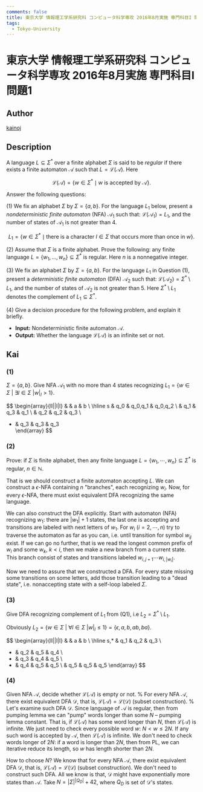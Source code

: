 ```yaml
---
comments: false
title: 東京大学 情報理工学系研究科 コンピュータ科学専攻 2016年8月実施 専門科目I 問題1
tags:
  - Tokyo-University
---
```

# 東京大学 情報理工学系研究科 コンピュータ科学専攻 2016年8月実施 専門科目I 問題1

## **Author**
[kainoj](https://github.com/kainoj/utokyo-cs)

## **Description**
A language $L \subseteq \Sigma^*$ over a finite alphabet $\Sigma$ is said to be *regular* if there exists a finite automaton $\mathcal{A}$ such that $L = \mathcal{L}(\mathcal{A})$. Here

$$
\mathcal{L}(\mathcal{A}) = \{ w \in \Sigma^* \mid w \text{ is accepted by } \mathcal{A} \}.
$$

Answer the following questions:

(1) We fix an alphabet $\Sigma$ by $\Sigma = \{a, b\}$. For the language $L_1$ below, present a *nondeterministic finite automaton* (NFA) $\mathcal{A}_1$ such that: $\mathcal{L}(\mathcal{A}_1) = L_1$, and the number of states of $\mathcal{A}_1$ is not greater than $4$.

$$
L_1 = \{ w \in \Sigma^* \mid \text{there is a character } l \in \Sigma \text{ that occurs more than once in } w \}.
$$

(2) Assume that $\Sigma$ is a finite alphabet. Prove the following: any finite language $L = \{w_1, \ldots, w_n\} \subseteq \Sigma^*$ is regular. Here $n$ is a nonnegative integer.

(3) We fix an alphabet $\Sigma$ by $\Sigma = \{a, b\}$. For the language $L_1$ in Question (1), present a *deterministic finite automaton* (DFA) $\mathcal{A}_2$ such that: $\mathcal{L}(\mathcal{A}_2) = \Sigma^* \setminus L_1$, and the number of states of $\mathcal{A}_2$ is not greater than $5$. Here $\Sigma^* \setminus L_1$ denotes the complement of $L_1 \subseteq \Sigma^*$.

(4) Give a decision procedure for the following problem, and explain it briefly.

- **Input:** Nondeterministic finite automaton $\mathcal{A}$.
- **Output:** Whether the language $\mathcal{L}(\mathcal{A})$ is an infinite set or not.

## **Kai**
### (1)
$\Sigma = \{a,b\}$. 
Give NFA $\mathcal{A}_1$ with no more than $4$ states recognizing $L_1 = \{w\in \Sigma \:|\: \exists l\in \Sigma \: |w|_l > 1\}$.

$$
\begin{array}{ll||l|l}
  &    & a     & b     \\
  \hline
s & q_0 & q_0,q_1 & q_0,q_2 \\
  & q_1 & q_3  & q_1    \\
  & q_2 & q_2  & q_3   \\
* & q_3 & q_3  & q_3  
\end{array}
$$

### (2)
Prove: if $\Sigma$ is finite alphabet, then any finite language $L = \{w_1,\cdots,w_n\} \subseteq \Sigma^*$ is regular, $n\in \mathbb{N}$.

That is we should construct a finite automaton accepting $L$.
We can construct a $\epsilon$-NFA containing $n$ "branches", each recognizing $w_i$.
Now, for every $\epsilon$-NFA, there must exist equivalent DFA recognizing the same language.

We can also construct the DFA explicitly.
Start with automaton (NFA) recognizing $w_1$: there are $|w_1|+1$ states, the last one is accepting and transitions are labeled with next letters of $w_1$.
For $w_i$ ($i=2,\cdots,n$) try to traverse the automaton as far as you can, i.e. until transition for symbol $w_{ij}$ exist.
If we can go no further, that is we read the longest common prefix of $w_i$ and some $w_k$, $k<i$, then we make a new branch from a current state.
This branch consist of states and transitions labeled $w_{i,j+1}\cdots w_{i, |w_i|}$.

Now we need to assure that we constructed a DFA.
For every state missing some transitions on some letters, add those transition leading to a "dead state", i.e. nonaccepting state with a self-loop labeled $\Sigma$.

### (3)
Give DFA recognizing complement of $L_1$ from (Q1), i.e $L_2 = \Sigma^* \setminus L_1$.

Obviously $L_2 = \{w\in \Sigma \:|\: \forall l\in \Sigma \: |w|_l \leq 1\} = \{\epsilon, a, b, ab, ba\}$.

$$
\begin{array}{ll||l|l}
    &    & a  & b  \\
    \hline
s,* & q_1 & q_2 & q_3 \\
*   & q_2 & q_5 & q_4 \\
*   & q_3 & q_4 & q_5 \\
*   & q_4 & q_5 & q_5 \\
    & q_5 & q_5 & q_5
\end{array}
$$

### (4)
Given NFA $\mathcal{A}$, decide whether  $\mathcal{L(A)}$ is empty or not.
% For every NFA $\mathcal{A}$, there exist equivalent DFA $\mathcal{D}$, that is, $\mathcal{L(A)} = \mathcal{L(D)}$ (subset construction).
% Let's examine such DFA $\mathcal{D}$.
Since language of $\mathcal{A}$ is regular, then from pumping lemma we can "pump" words longer than some $N$ – pumping lemma constant.
That is, if $\mathcal{L(A)}$ has some word longer than $N$, then $\mathcal{L(A)}$ is infinite.
We just need to check every possible word $w$: $N < w \leq 2N$.
If any such word is accepted by $\mathcal{A}$, then $\mathcal{L(A)}$ is infinite.
We don't need to check words longer of $2N$: if a word is longer than $2N$, then from PL, we can iterative reduce its length, so $w$ has length shorter than $2N$.

How to choose $N$? We know that for every NFA $\mathcal{A}$, there exist equivalent DFA $\mathcal{D}$, that is, $\mathcal{L(A)} = \mathcal{L(D)}$ (subset construction).
We don't need to construct such DFA.
All we know is that, $\mathcal{D}$ might have exponentially more states than $\mathcal{A}$.
Take $N = |\Sigma|^{|Q_D|} + 42$, where $Q_D$ is set of $\mathcal{D}$'s states.